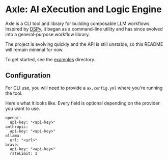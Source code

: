 # Axle: AI eXecution and Logic Engine

Axle is a CLI tool and library for building composable LLM workflows. Inspired by [DSPy](https://dspy.ai), it began as a command-line utility and has since evolved into a general-purpose workflow library.

The project is evolving quickly and the API is still unstable, so this README will remain minimal for now.

To get started, see the [examples](./examples) directory.

## Configuration
For CLI use, you will need to provide a `ax.config.yml` where you're running the tool.

Here's what it looks like. Every field is optional depending on the provider you want to use.

```
openai:
  api-key: "<api-key>"
anthropic:
  api-key: "<api-key>"
ollama:
  url: "<url>"
brave:
  api-key: "<api-key>"
  rateLimit: 1
```
